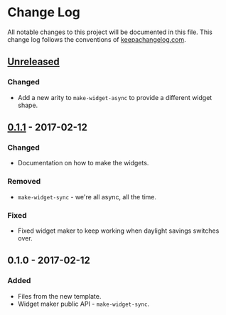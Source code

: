 # Change Log
All notable changes to this project will be documented in this file. This change log follows the conventions of [keepachangelog.com](http://keepachangelog.com/).

## [Unreleased]
### Changed
- Add a new arity to `make-widget-async` to provide a different widget shape.

## [0.1.1] - 2017-02-12
### Changed
- Documentation on how to make the widgets.

### Removed
- `make-widget-sync` - we're all async, all the time.

### Fixed
- Fixed widget maker to keep working when daylight savings switches over.

## 0.1.0 - 2017-02-12
### Added
- Files from the new template.
- Widget maker public API - `make-widget-sync`.

[Unreleased]: https://github.com/your-name/brave-clojure/compare/0.1.1...HEAD
[0.1.1]: https://github.com/your-name/brave-clojure/compare/0.1.0...0.1.1
